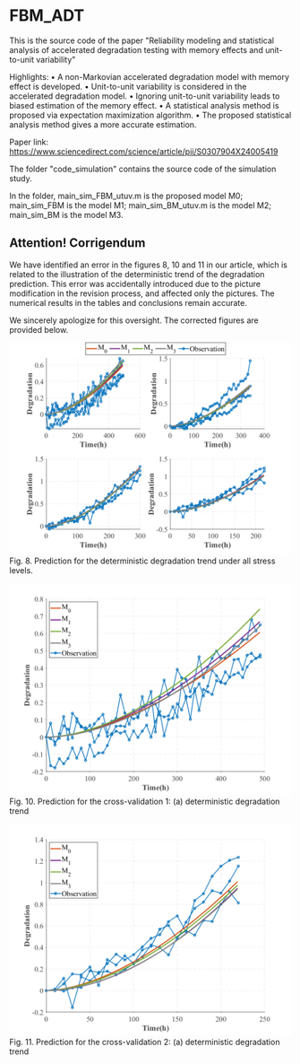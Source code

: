# FBM_ADT
This is the source code of the paper "Reliability modeling and statistical analysis of accelerated degradation testing with memory effects and unit-to-unit variability"

Highlights:
• A non-Markovian accelerated degradation model with memory effect is developed.
• Unit-to-unit variability is considered in the accelerated degradation model.
• Ignoring unit-to-unit variability leads to biased estimation of the memory effect.
• A statistical analysis method is proposed via expectation maximization algorithm.
• The proposed statistical analysis method gives a more accurate estimation.

Paper link: https://www.sciencedirect.com/science/article/pii/S0307904X24005419

The folder "code_simulation" contains the source code of the simulation study.

In the folder, main_sim_FBM_utuv.m is the proposed model M0; main_sim_FBM is the model M1; main_sim_BM_utuv.m is the model M2; main_sim_BM is the model M3.

## **Attention!** **Corrigendum**

We have identified an error in the figures 8, 10 and 11 in our article, which is related to the illustration of the deterministic trend of the degradation prediction. This error was accidentally introduced due to the picture modification in the revision process, and affected only the pictures. The numerical results in the tables and conclusions remain accurate.

We sincerely apologize for this oversight. The corrected figures are provided below.

![image](https://github.com/dirge1/FBM_ADT/blob/main/corrected_figures/fig.8.png)
Fig. 8. Prediction for the deterministic degradation trend under all stress levels.

![image](https://github.com/dirge1/FBM_ADT/blob/main/corrected_figures/fig.10.png)
Fig. 10. Prediction for the cross-validation 1: (a) deterministic degradation trend

![image](https://github.com/dirge1/FBM_ADT/blob/main/corrected_figures/fig.11.png)
Fig. 11. Prediction for the cross-validation 2: (a) deterministic degradation trend
